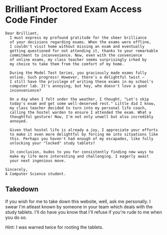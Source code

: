 # Brilliant Proctored Exam Access Code Finder

```
Dear Brilliant,
  I must express my profound gratitude for the sheer brilliance
  of your decisions regarding exams. When the exams were offline,
  I couldn't visit home without missing an exam and eventually
  getting questioned for not attending it, thanks to your remarkable
  commitment to inconvenience. Now, even with the convenience
  of online exams, my class teacher seems surprisingly irked by
  my choice to take them from the comfort of my home.

  During the Model Test Series, you graciously made exams fully
  online. Such progress! However, there's a delightful twist —
  I still have the privilege of writing these exams in my school's
  computer lab. It's annoying, but hey, who doesn't love a good
  inconvenience?

  On a day when I felt under the weather, I thought, "Let's skip
  today's exam and get some well-deserved rest." Little did I know,
  my class teacher decided to turn into my personal life coach,
  calling the hostel warden to ensure I attended the exam. What a
  thoughtful gesture! Now, I'm not only unwell but also incredibly
  annoyed.

  Given that hostel life is already a joy, I appreciate your efforts
  to make it even more delightful by forcing me into situations like
  this. Perhaps you haven't had enough of my escapades, like fully
  unlocking your "locked" study tablets?

  In conclusion, kudos to you for consistently finding new ways to
  make my life more interesting and challenging. I eagerly await
  your next ingenious move.

Sincerely,
A Computer Science student.
```
## Takedown
If you wish for me to take down this website, well, ask me personally.
I swear I'm atleast known by someone in your team which deals with the 
study tablets. I'll do have you know that I'll refuse if you're rude to
me when you do so.

Hint: I was warned twice for rooting the tablets.
